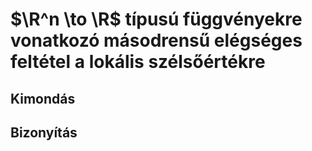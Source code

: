# $\R^n \to \R$ típusú függvényekre vonatkozó másodrensű elégséges feltétel a lokális szélsőértékre

## Kimondás

## Bizonyítás
